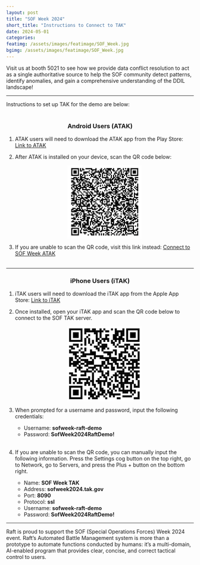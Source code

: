 ```yaml
---
layout: post
title: "SOF Week 2024"
short_title: "Instructions to Connect to TAK"
date: 2024-05-01
categories: 
featimg: /assets/images/featimage/SOF_Week.jpg
bgimg: /assets/images/featimage/SOF_Week.jpg
---
```


Visit us at booth 5021 to see how we provide data conflict resolution to act as a single authoritative source to help the SOF community detect patterns, identify anomalies, and gain a comprehensive understanding of the DDIL landscape!

<hr>

Instructions to set up TAK for the demo are below:
<br/><br/>

<div style="text-align: center;">
   <h3> Android Users (ATAK) </h3>
</div>

1. ATAK users will need to download the ATAK app from the Play Store: [Link to ATAK](https://play.google.com/store/apps/details?id=com.atakmap.app.civ)

2. After ATAK is installed on your device, scan the QR code below:

   <div style="display: flex; justify-content: center; align-items: center;">
     <img src="/assets/images/featimage/ATAK_QR.jpg" alt="ATAK QR Code" style="width:200px"/>
   </div>

3. If you are unable to scan the QR code, visit this link instead: [Connect to SOF Week ATAK](tak://@com.atakmap.app/enroll?host=sofweek2024.tak.gov:8090:quic&username=sofweek-raft-demo&token=SofWeek2024RaftDemo!)
<br/><br/>

<hr>

<div style="text-align: center;">
   <h3> iPhone Users (iTAK) </h3>
</div>

1. iTAK users will need to download the iTAK app from the Apple App Store: [Link to iTAK](https://apps.apple.com/us/app/itak/id1561656396)

2. Once installed, open your iTAK app and scan the QR code below to connect to the SOF TAK server.

   <div style="display: flex; justify-content: center; align-items: center;">
       <img src="/assets/images/featimage/iTAK_QR.jpg" alt="iTAK QR Code" style="width:200px"/>
   </div>

3. When prompted for a username and password, input the following credentials:
    - Username: **sofweek-raft-demo**
    - Password: **SofWeek2024RaftDemo!**
<br/><br/>
4. If you are unable to scan the QR code, you can manually input the following information. Press the Settings cog button on the top right, go to Network, go to Servers, and press the Plus + button on the bottom right.
    - Name: **SOF Week TAK**
    - Address: **sofweek2024.tak.gov**
    - Port: **8090**
    - Protocol: **ssl**
    - Username: **sofweek-raft-demo**
    - Password: **SofWeek2024RaftDemo!**

<hr>
Raft is proud to support the SOF (Special Operations Forces) Week 2024 event. Raft’s Automated Battle Management system is more than a prototype to automate functions conducted by humans: it’s a multi-domain, AI-enabled program that provides clear, concise, and correct tactical control to users.  
